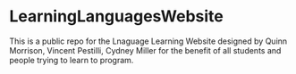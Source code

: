 # LearningLanguagesWebsite
This is a public repo for the Lnaguage Learning Website designed by Quinn Morrison, Vincent Pestilli, Cydney Miller for the benefit of all students and people trying to learn to program.
